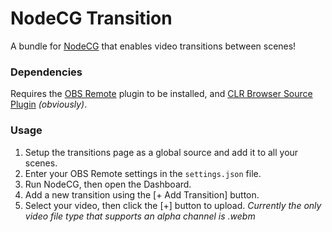 NodeCG Transition
=================

A bundle for [NodeCG](https://github.com/nodecg/nodecg) that enables video transitions between scenes!

### Dependencies
Requires the [OBS Remote](http://www.obsremote.com/) plugin to be installed, and [CLR Browser Source Plugin](https://obsproject.com/forum/resources/clr-browser-source-plugin.22/) *(obviously)*.

### Usage
1. Setup the transitions page as a global source and add it to all your scenes.
2. Enter your OBS Remote settings in the `settings.json` file.
3. Run NodeCG, then open the Dashboard.
4. Add a new transition using the [+ Add Transition] button.
5. Select your video, then click the [+] button to upload. *Currently the only video file type that supports an alpha channel is .webm*